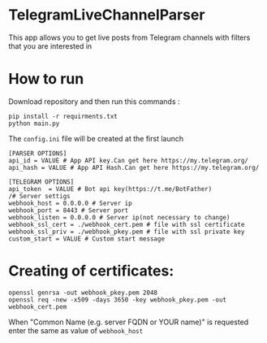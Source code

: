 # TelegramLiveChannelParser
This app allows you to get live posts from Telegram channels with filters that you are interested in
# How to run
Download repository and then run this commands :

    pip install -r requirments.txt
    python main.py

The ``config.ini`` file will be created at the first launch

    [PARSER OPTIONS]
    api_id = VALUE # App API key.Can get here https://my.telegram.org/ 
    api_hash = VALUE # App API Hash.Can get here https://my.telegram.org/ 

    [TELEGRAM OPTIONS]
    api_token  = VALUE # Bot api key(https://t.me/BotFather)
    /# Server settigs
    webhook_host = 0.0.0.0 # Server ip
    webhook_port = 8443 # Server port
    webhook_listen = 0.0.0.0 # Server ip(not necessary to change)
    webhook_ssl_cert = ./webhook_cert.pem # file with ssl certificate
    webhook_ssl_priv = ./webhook_pkey.pem # file with ssl private key
    custom_start = VALUE # Custom start message
# Creating of certificates:

    openssl genrsa -out webhook_pkey.pem 2048
    openssl req -new -x509 -days 3650 -key webhook_pkey.pem -out webhook_cert.pem
  When "Common Name (e.g. server FQDN or YOUR name)" is requested enter the same as value of ``webhook_host``
